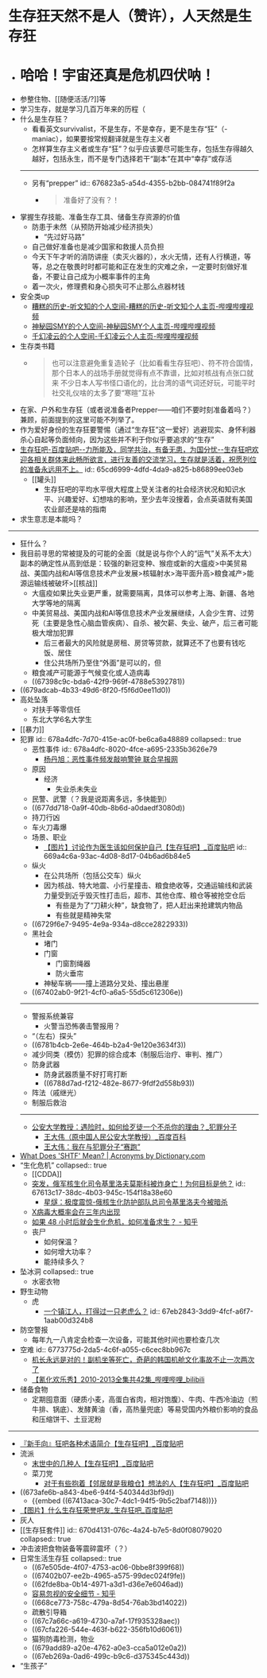# 生存狂天然不是人（赞许），人天然是生存狂
- # 哈哈！宇宙还真是危机四伏呐！
- 参整住物、[[随便活活/?]]等
- 学习生存，就是学习几百万年来的历程（
- 什么是生存狂？
	- 看看英文survivalist，不是生存，不是幸存，更不是生存“狂”（-maniac），如果要按常规翻译就是生存主义者
	- 怎样算生存主义者或生存“狂”？似乎应该要尽可能生存，包括生存得越久越好，包括永生，而不是专门选择若干“副本”在其中“幸存”或存活
	- ---
	- 另有“prepper”
	  id:: 676823a5-a54d-4355-b2bb-084741f89f2a
		- >准备好了没有？！
- 掌握生存技能、准备生存工具、储备生存资源的价值
	- 防患于未然（从预防开始减少经济损失）
		- “先过好马路”
	- 自己做好准备也是减少国家和救援人员负担
	- 今天下午才听的消防讲座（卖灭火器的），水火无情，还有人行横道，等等，总之在敬畏时时都可能和正在发生的灾难之余，一定要时刻做好准备，不要让自己成为小概率事件的主角
	- 着一次火，修理费和身心损失可不止那么点器材钱
- 安全类up
	- [糟糕的历史-听文知的个人空间-糟糕的历史-听文知个人主页-哔哩哔哩视频](https://space.bilibili.com/1487287106)
	- [神秘园SMY的个人空间-神秘园SMY个人主页-哔哩哔哩视频](https://space.bilibili.com/87670515)
	- [千幻凌云的个人空间-千幻凌云个人主页-哔哩哔哩视频](https://space.bilibili.com/17637290)
- 生存类书籍
	- >也可以注意避免重复造轮子（比如看看生存狂吧）、符不符合国情，那个日本人的战场手册就觉得有点不靠谱，比如对核战有点张口就来
	  不少日本人写书怪口语化的，比台湾的语气词还好玩，可能平时社交礼仪啥的太多了要“寒暄”互补
- 在家、户外和生存狂（或者说准备者Prepper——咱们不要时刻准备着吗？）兼顾，前面提到的这里可能不列举了。
- 作为爱好身份的生存狂要警惕（通过“生存狂”这一爱好）逃避现实、身怀利器杀心自起等负面倾向，因为这些并不利于你似乎要追求的“生存”
- [生存狂吧-百度贴吧--力所能及，同学共治，有备无患，为国分忧--生存狂吧欢迎各相关群体来此畅所欲言，进行友善的交流学习，生存就是活着，祝愿列位的准备永远用不上。](https://tieba.baidu.com/f?kw=%E7%94%9F%E5%AD%98%E7%8B%82)
  id:: 65cd6999-4dfd-4da9-a825-b86899ee03eb
	- [[罐头]]
		- 生存狂吧的平均水平很大程度上受关注者的社会经济状况和知识水平、兴趣爱好、幻想啥的影响，至少去年没搜着，会点英语就有美国农业部还是啥的指南
- 求生意志是本能吗？
- ---
- 狂什么？
- 我目前寻思的常被提及的可能的全面（就是说与你个人的“运气”关系不太大）副本的确定性从高到低是：较强的新冠变种、猴痘或新的大瘟疫>中美贸易战、美国内战和AI等信息技术产业发展>核辐射水>海平面升高>粮食减产>能源运输线被破坏>[[核战]]
	- 大瘟疫如果比失业更严重，就需要隔离，具体可以参考上海、新疆、各地大学等地的隔离
	- 中美贸易战、美国内战和AI等信息技术产业发展继续，人会少生育、过劳死（主要是急性心脑血管疾病）、自杀、被欠薪、失业、破产，后三者可能极大增加犯罪
		- 后三者最大的风险就是房租、房贷等贷款，就算还不了也要有钱吃饭、居住
		- 住公共场所乃至住“外面”是可以的，但
	- 粮食减产可能源于气候变化或人造病毒
	- ((67398c9c-bda6-42f9-969f-4788e5392781))
- ((679adcab-4b33-49d6-8f20-f5f6d0ee11d0))
- 高处坠落
	- 对扶手等零信任
	- 东北大学6名大学生
- [[暴力]]
- 犯罪
  id:: 678a4dfc-7d70-415e-ac0f-be6ca6a48889
  collapsed:: true
	- 恶性事件
	  id:: 678a4dfc-8020-4fce-a695-2335b3626e79
		- [杨丹旭：恶性事件频发敲响警钟 联合早报网](https://www.quzaobao.com/news/china/202410/3029165.html)
	- 原因
		- 经济
			- 失业杀未失业
	- 民警、武警（？我是说距离多远，多快能到）
	- ((677dd718-0a9f-40db-8b6d-a0daedf3080d))
	- 持刀行凶
	- 车火刀毒爆
	- 场景、职业
		- [【图片】讨论作为医生该如何保护自己【生存狂吧】_百度贴吧](https://tieba.baidu.com/p/3338632520)
		  id:: 669a4c6a-93ac-4d08-8d17-04b6ad6b84e5
	- 纵火
		- 在公共场所（包括公交车）纵火
		- 因为核战、特大地震、小行星撞击、粮食绝收等，交通运输线和武装力量受到近乎毁灭性打击后，超市、其他仓库、粮仓等被抢空仓后
			- 有些是为了“刀耕火种”，缺食物了，把人赶出来抢建筑内物品
			- 有些就是精神失常
	- ((6729f6e7-9495-4e9a-934a-d8cce2822933))
	- 黑社会
		- 堵门
		- 门窗
			- 门窗割绳器
			- 防火垂帘
		- 神秘车祸——撞上道路分叉处、撞出悬崖
	- ((67402ab0-9f21-4cf0-a6a5-55d5c612306e))
	- ---
	- 警报系统兼容
		- 火警当恐怖袭击警报用？
	- “（左右）探头”
	- ((6781b4cb-2e6e-464b-b2a4-9e120e3634f3))
	- 减少同类（模仿）犯罪的综合成本（制服后治疗、审判、推广）
	- 防身武器
		- 防身武器质量不好打弯打断
		- ((6788d7ad-f212-482e-8677-9fdf2d558b93))
	- 阵法（戚继光）
	- 制服后救治
	- ---
	- [公安大学教授：遇险时，如何给歹徒一个不杀你的理由？_犯罪分子](https://www.sohu.com/a/250662017_652930/)
		- [王大伟（原中国人民公安大学教授）_百度百科](https://baike.baidu.com/item/%E7%8E%8B%E5%A4%A7%E4%BC%9F/8268927)
		- [王大伟：我在与犯罪分子“赛跑”](https://www.sohu.com/a/228741105_243614)
- [What Does 'SHTF' Mean? | Acronyms by Dictionary.com](https://www.dictionary.com/e/acronyms/shtf/)
- “生化危机”
  collapsed:: true
	- [[CDDA]]
	- [突发，俄军核生化司令基里洛夫莫斯科被炸身亡！为何目标是他？](https://mp.weixin.qq.com/s/5V2_Ngzz9ltNhMxgTN1SZQ)
	  id:: 67613c17-38dc-4b03-945c-154f18a38e60
		- [星燧：极度震惊-俄核生化防护部队总司令基里洛夫今被暗杀](https://mp.weixin.qq.com/s/sOWRzHHQuICpQP1GJGxKqQ)
	- [X病毒大概率会在三年内出现](https://mp.weixin.qq.com/s/U67xXuBJZKTeAXgR_vUlzg)
	- [如果 48 小时后就会生化危机，如何准备求生？ - 知乎](https://www.zhihu.com/question/34949068)
	- 丧尸
		- 如何保温？
		- 如何增大功率？
		- 能持续多久？
- 坠冰洞
  collapsed:: true
	- 水密衣物
- 野生动物
	- 虎
		- [一个镇江人，打得过一只老虎么？](https://mp.weixin.qq.com/s/rov18-LQX0lo8hXNqv1dVw)
		  id:: 67eb2843-3dd9-4fcf-a6f7-1aab00d324b8
- 防空警报
	- 每年九一八肯定会检查一次设备，可能其他时间也要检查几次
- 空难
  id:: 6773775d-2da5-4c6f-a055-c6cec8bb967c
	- [机长永远是对的！副机坐等死亡，奇葩的韩国机舱文化事故不止一次两次了](https://mp.weixin.qq.com/s/KV5hCVGcK9aDwy-4G00Gqw)
	- [【氰化欢乐秀】2010-2013全集共42集_哔哩哔哩_bilibili](https://www.bilibili.com/video/BV14x411b7Ta)
- 储备食物
	- 定期囤意面（硬质小麦，高蛋白省肉，相对饱腹）、牛肉、牛西冷油边（煎牛排、锅底）、发酵黄油（香，高热量兜底）等易受国内外粮价影响的食品和压缩饼干、土豆泥粉
- ---
- [『新手向』狂吧各种术语简介【生存狂吧】_百度贴吧](https://tieba.baidu.com/p/2344550674)
- 流派
	- [末世中的几种人【生存狂吧】_百度贴吧](https://tieba.baidu.com/p/8553931481)
	- 菜刀党
		- [对于有些抱着【邻居就是我粮仓】想法的人【生存狂吧】_百度贴吧](https://tieba.baidu.com/p/9455588921)
- ((673afe6b-a843-4be6-94f4-540344d3bf9d))
	- {{embed ((67413aca-30c7-4dc1-94f5-9b5c2baf7148))}}
- [【图片】什么生存狂荣誉吧友_生存狂吧_百度贴吧](https://tieba.baidu.com/p/8927454955)
- 灰人
- [[生存狂套件]]
  id:: 670d4131-076c-4a24-b7e5-8d0f08079020
  collapsed:: true
- 冲击波把食物装备等震碎震坏（？）
- 日常生活生存狂
  collapsed:: true
	- ((67e505de-4f07-4753-ac06-0bbe8f399f68))
	- ((67402b07-ee2b-4965-a575-99dec024f9fe))
	- ((62fde8ba-0b14-4971-a3d1-d36e7e6046ad))
	- [容易忽视的安全细节 - 知乎](https://zhuanlan.zhihu.com/p/161604088)
	- ((668ce773-758c-479a-8d54-76ab3bd14022))
	- 疏散引导箱
	- ((67c7a66c-a619-4730-a7af-17f935328aec))
	- ((67cfa226-544e-463f-b622-356fb10d6061))
	- 猫狗防毒检测，物业
	- ((679add89-a20e-4762-a0e3-cca5a012e0a2))
	- ((67eb269a-0ad6-499c-b9c6-d375345c443d))
- “生孩子”